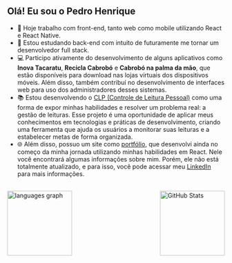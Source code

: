 ## Olá! Eu sou o Pedro Henrique

- 🔭 Hoje trabalho com front-end, tanto web como mobile utilizando React e React Native.
- 🌱 Estou estudando back-end com intuito de futuramente me tornar um desenvolvedor full stack.
- 💻 Participo ativamente do desenvolvimento de alguns aplicativos como **Inova Tacaratu**, **Recicla Cabrobó** e **Cabrobó na palma da mão**, que estão disponíveis para download nas lojas virtuais dos dispositivos móveis. Além disso, também contribuí no desenvolvimento de interfaces web para uso dos administradores desses sistemas.
- 📚 Estou desenvolvendo o [CLP (Controle de Leitura Pessoal)](https://github.com/PedroH1104/CLP) como uma forma de expor minhas habilidades e resolver um problema real: a gestão de leituras. Esse projeto é uma oportunidade de aplicar meus conhecimentos em tecnologias e práticas de desenvolvimento, criando uma ferramenta que ajuda os usuários a monitorar suas leituras e a estabelecer metas de forma organizada.
- 🌐 Além disso, possuo um site como [portfólio](https://react-my-site-ts.vercel.app), que desenvolvi ainda no começo da minha jornada utilizando minhas habilidades em React. Nele você encontrará algumas informações sobre mim. Porém, ele não está totalmente atualizado, e para isso, você pode acessar meu [LinkedIn](https://www.linkedin.com/in/pedro-henrique-534a941b5/) para mais informações.

<br/>

<div style="display: flex; justify-content: space-between;">
  <img src="https://github-readme-stats.vercel.app/api/top-langs?username=PedroH1104&locale=en&hide_title=false&layout=compact&card_width=320&langs_count=5&theme=dracula&hide_border=false" height="150" alt="languages graph" /> 
  <img src="https://github-readme-stats.vercel.app/api?username=PedroH1104&show_icons=true&theme=radical&hide=stars,issues" alt="GitHub Stats" height="150px">
</div>
